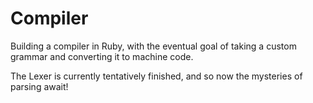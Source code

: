 Compiler
========

Building a compiler in Ruby, with the eventual goal of taking a custom grammar and converting it to machine code.

The Lexer is currently tentatively finished, and so now the mysteries of parsing await!

